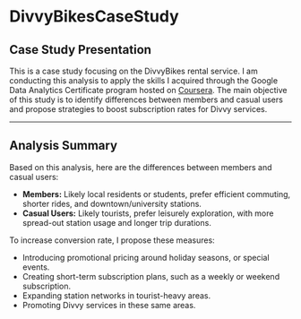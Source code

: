 # DivvyBikesCaseStudy

## Case Study Presentation

This is a case study focusing on the DivvyBikes rental service. I am conducting this analysis to apply the skills I acquired through the Google Data Analytics Certificate program hosted on [Coursera](https://www.coursera.org/professional-certificates/google-data-analytics). The main objective of this study is to identify differences between members and casual users and propose strategies to boost subscription rates for Divvy services.

---

## Analysis Summary

Based on this analysis, here are the differences between members and casual users:

  - **Members:** Likely local residents or students, prefer efficient commuting, shorter rides, and downtown/university stations.
  - **Casual Users:** Likely tourists, prefer leisurely exploration, with more spread-out station usage and longer trip durations.

To increase conversion rate, I propose these measures:

  - Introducing promotional pricing around holiday seasons, or special events.
  - Creating short-term subscription plans, such as a weekly or weekend subscription.
  - Expanding station networks in tourist-heavy areas.
  - Promoting Divvy services in these same areas.
